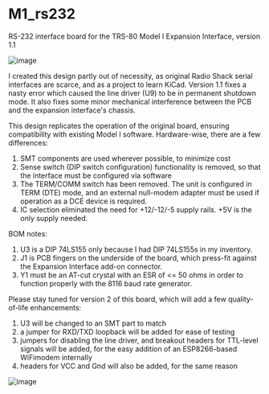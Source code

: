 # M1_rs232
RS-232 interface board for the TRS-80 Model I Expansion Interface, version 1.1

![image](https://github.com/user-attachments/assets/957077d5-4cde-4494-880d-45691ff9e3f8)

I created this design partly out of necessity, as original Radio Shack serial interfaces are scarce, and as a project to learn KiCad.
Version 1.1 fixes a nasty error which caused the line driver (U9) to be in permanent shutdown mode.  It also fixes some minor mechanical interference between the PCB and the expansion interface's chassis.

This design replicates the operation of the original board, ensuring compatibility with existing Model I software. Hardware-wise, there are a few differences:
  1. SMT components are used wherever possible, to minimize cost
  2. Sense switch (DIP switch configuration) functionality is removed, so that the interface must be configured via software
  3. The TERM/COMM switch has been removed. The unit is configured in TERM (DTE) mode, and an external null-modem adapter must be used if operation as a DCE device is required.
  4. IC selection eliminated the need for +12/-12/-5 supply rails. +5V is the only supply needed.

BOM notes:
  1. U3 is a DIP 74LS155 only because I had DIP 74LS155s in my inventory.
  2. J1 is PCB fingers on the underside of the board, which press-fit against the Expansion Interface add-on connector.
  3. Y1 must be an AT-cut crystal with an ESR of <= 50 ohms in order to function properly with the 8116 baud rate generator.

Please stay tuned for version 2 of this board, which will add a few quality-of-life enhancements:
  1. U3 will be changed to an SMT part to match
  2. a jumper for RXD/TXD loopback will be added for ease of testing
  3. jumpers for disabling the line driver, and breakout headers for TTL-level signals will be added, for the easy addition of an ESP8266-based WiFimodem internally
  4. headers for VCC and Gnd will also be added, for the same reason

![image](https://github.com/user-attachments/assets/92e6d287-44f9-453f-8f8f-92b92f035214)
